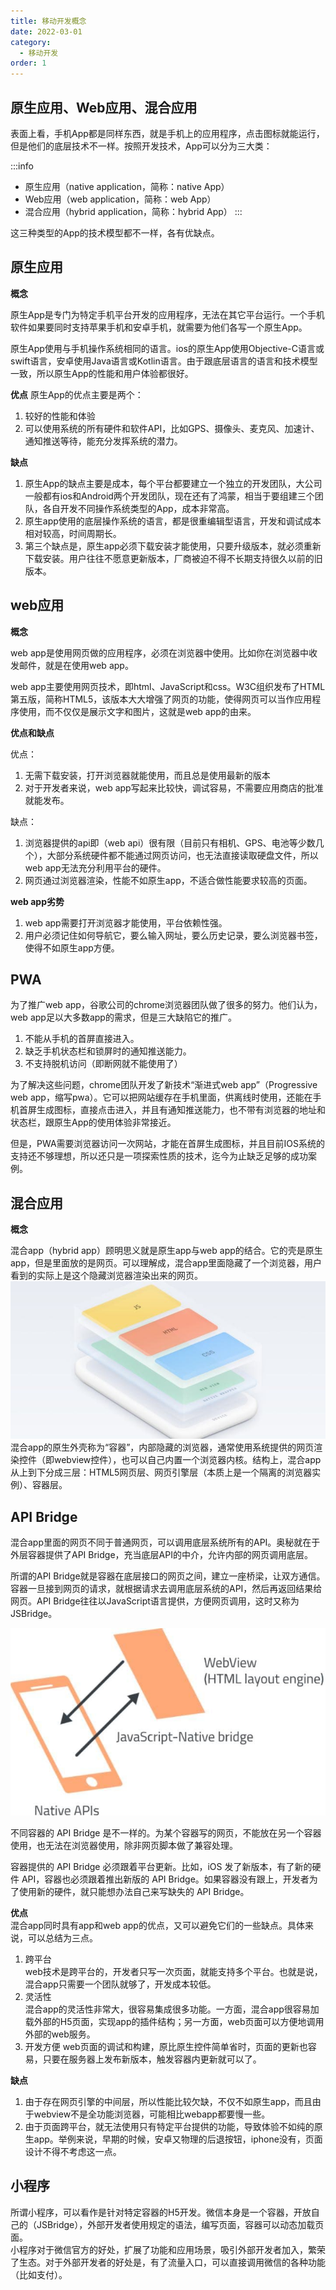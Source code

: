 ```yaml
---
title: 移动开发概念
date: 2022-03-01
category:
  - 移动开发
order: 1
---
```


## 原生应用、Web应用、混合应用

表面上看，手机App都是同样东西，就是手机上的应用程序，点击图标就能运行，但是他们的底层技术不一样。按照开发技术，App可以分为三大类：

:::info
- 原生应用（native application，简称：native App）
- Web应用（web application，简称：web App）
- 混合应用（hybrid application，简称：hybrid App）
:::

这三种类型的App的技术模型都不一样，各有优缺点。

## 原生应用

**概念**

原生App是专门为特定手机平台开发的应用程序，无法在其它平台运行。一个手机软件如果要同时支持苹果手机和安卓手机，就需要为他们各写一个原生App。

原生App使用与手机操作系统相同的语言。ios的原生App使用Objective-C语言或swift语言，安卓使用Java语言或Kotlin语言。由于跟底层语言的语言和技术模型一致，所以原生App的性能和用户体验都很好。


**优点**
原生App的优点主要是两个：
1. 较好的性能和体验
2. 可以使用系统的所有硬件和软件API，比如GPS、摄像头、麦克风、加速计、通知推送等待，能充分发挥系统的潜力。

**缺点**
1. 原生App的缺点主要是成本，每个平台都要建立一个独立的开发团队，大公司一般都有ios和Android两个开发团队，现在还有了鸿蒙，相当于要组建三个团队，各自开发不同操作系统类型的App，成本非常高。
2. 原生app使用的底层操作系统的语言，都是很重编辑型语言，开发和调试成本相对较高，时间周期长。
3. 第三个缺点是，原生app必须下载安装才能使用，只要升级版本，就必须重新下载安装。用户往往不愿意更新版本，厂商被迫不得不长期支持很久以前的旧版本。
   
## web应用
**概念**

web app是使用网页做的应用程序，必须在浏览器中使用。比如你在浏览器中收发邮件，就是在使用web app。

web app主要使用网页技术，即html、JavaScript和css。W3C组织发布了HTML第五版，简称HTML5，该版本大大增强了网页的功能，使得网页可以当作应用程序使用，而不仅仅是展示文字和图片，这就是web app的由来。

**优点和缺点**

优点：
1. 无需下载安装，打开浏览器就能使用，而且总是使用最新的版本
2. 对于开发者来说，web app写起来比较快，调试容易，不需要应用商店的批准就能发布。

缺点：
1. 浏览器提供的api即（web api）很有限（目前只有相机、GPS、电池等少数几个），大部分系统硬件都不能通过网页访问，也无法直接读取硬盘文件，所以web app无法充分利用平台的硬件。
2. 网页通过浏览器渲染，性能不如原生app，不适合做性能要求较高的页面。

**web app劣势**
1. web app需要打开浏览器才能使用，平台依赖性强。
2. 用户必须记住如何导航它，要么输入网址，要么历史记录，要么浏览器书签，使得不如原生app方便。

## PWA
为了推广web app，谷歌公司的chrome浏览器团队做了很多的努力。他们认为，web app足以大多数app的需求，但是三大缺陷它的推广。
1. 不能从手机的首屏直接进入。
2. 缺乏手机状态栏和锁屏时的通知推送能力。
3. 不支持脱机访问（即断网就不能使用了）

为了解决这些问题，chrome团队开发了新技术“渐进式web app”（Progressive web app，缩写pwa）。它可以把网站缓存在手机里面，供离线时使用，还能在手机首屏生成图标，直接点击进入，并且有通知推送能力，也不带有浏览器的地址和状态栏，跟原生App的使用体验非常接近。

但是，PWA需要浏览器访问一次网站，才能在首屏生成图标，并且目前IOS系统的支持还不够理想，所以还只是一项探索性质的技术，迄今为止缺乏足够的成功案例。

## 混合应用

**概念**

混合app（hybrid app）顾明思义就是原生app与web app的结合。它的壳是原生app，但是里面放的是网页。可以理解成，混合app里面隐藏了一个浏览器，用户看到的实际上是这个隐藏浏览器渲染出来的网页。  
![](./img/hybrid-app.jpg)  
混合app的原生外壳称为“容器”，内部隐藏的浏览器，通常使用系统提供的网页渲染控件（即webview控件），也可以自己内置一个浏览器内核。结构上，混合app从上到下分成三层：HTML5网页层、网页引擎层（本质上是一个隔离的浏览器实例）、容器层。

## API Bridge
混合app里面的网页不同于普通网页，可以调用底层系统所有的API。奥秘就在于外层容器提供了API Bridge，充当底层API的中介，允许内部的网页调用底层。

所谓的API Bridge就是容器在底层接口的网页之间，建立一座桥梁，让双方通信。容器一旦接到网页的请求，就根据请求去调用底层系统的API，然后再返回结果给网页。API Bridge往往以JavaScript语言提供，方便网页调用，这时又称为JSBridge。

![](./img/api-bridge.jpg)

不同容器的 API Bridge 是不一样的。为某个容器写的网页，不能放在另一个容器使用，也无法在浏览器使用，除非网页脚本做了兼容处理。

容器提供的 API Bridge 必须跟着平台更新。比如，iOS 发了新版本，有了新的硬件 API，容器也必须跟着推出新版的 API Bridge。如果容器没有跟上，开发者为了使用新的硬件，就只能想办法自己来写缺失的 API Bridge。

**优点**  
混合app同时具有app和web app的优点，又可以避免它们的一些缺点。具体来说，可以总结为三点。
1. 跨平台  
   web技术是跨平台的，开发者只写一次页面，就能支持多个平台。也就是说，混合app只需要一个团队就够了，开发成本较低。
2. 灵活性  
   混合app的灵活性非常大，很容易集成很多功能。一方面，混合app很容易加载外部的H5页面，实现app的插件结构；另一方面，web页面可以方便地调用外部的web服务。
3. 开发方便
   web页面的调试和构建，原比原生控件简单省时，页面的更新也容易，只要在服务器上发布新版本，触发容器内更新就可以了。
  
**缺点**  
1. 由于存在网页引擎的中间层，所以性能比较欠缺，不仅不如原生app，而且由于webview不是全功能浏览器，可能相比webapp都要慢一些。
2. 由于页面跨平台，就无法使用只有特定平台提供的功能，导致体验不如纯的原生app。举例来说，早期的时候，安卓又物理的后退按钮，iphone没有，页面设计不得不考虑这一点。


## 小程序
所谓小程序，可以看作是针对特定容器的H5开发。微信本身是一个容器，开放自己的（JSBridge），外部开发者使用规定的语法，编写页面，容器可以动态加载页面。  
小程序对于微信官方的好处，扩展了功能和应用场景，吸引外部开发者加入，繁荣了生态。对于外部开发者的好处是，有了流量入口，可以直接调用微信的各种功能（比如支付）。




